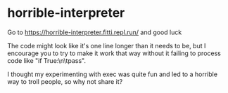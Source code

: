 ﻿# horrible-interpreter
Go to https://horrible-interpreter.fitti.repl.run/ and good luck

The code might look like it's one line longer than it needs to be, but I encourage you to try to make it work that way without it failing to process code like "if True:\n\tpass".

I thought my experimenting with exec was quite fun and led to a horrible way to troll people, so why not share it?
